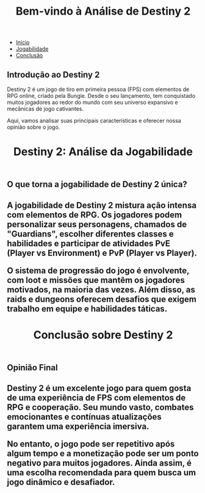 <!DOCTYPE html>
<html lang="pt-br">
<head> 
    <meta charset="UTF-8">
    <meta name="viewport" content="width=device-width, initial-scale=1.0">
    <title>Destiny 2: Análise Completa</title>
</head>
<body>
    <header>
        <h1> Bem-vindo à Análise de Destiny 2 </h1>
    </header>

 <nav>
        <ul>
            <li><a href="index.html">Início</a></li>
            <li><a href="jogabilidade.html">Jogabilidade</a></li>
            <li><a href="conclusao.html">Conclusão</a></li>
        </ul>
    </nav>

 <section>
        <h2>Introdução ao Destiny 2</h2>
        <p>Destiny 2 é um jogo de tiro em primeira pessoa (FPS) com elementos de RPG online, criado pela Bungie. Desde o seu lançamento, tem conquistado muitos jogadores ao redor do mundo com seu universo expansivo e mecânicas de jogo cativantes.</p>
        <p>Aqui, vamos analisar suas principais características e oferecer nossa opinião sobre o jogo.</p>
    </section>
</body>
</html>

<!DOCTYPE html>
<html lang="pt-br">
<head>
    <meta charset="UTF-8">
    <meta name="viewport" content="width=device-width, initial-scale=1.0">
    <title> Jogabilidade - Destiny 2</title>
</head>
<body>
    <header>
        <h1>Destiny 2: Análise da Jogabilidade</h1>
    </header>

<section>
        <h2> O que torna a jogabilidade de Destiny 2 única? <h2>
        <p> A jogabilidade de Destiny 2 mistura ação intensa com elementos de RPG. Os jogadores podem personalizar seus personagens, chamados de "Guardians", escolher diferentes classes e habilidades e participar de atividades PvE (Player vs Environment) e PvP (Player vs Player).</p>
        <p> O sistema de progressão do jogo é envolvente, com loot e missões que mantêm os jogadores motivados, na maioria das vezes. Além disso, as raids e dungeons oferecem desafios que exigem trabalho em equipe e habilidades táticas. </p>
    </section>
</body>
</html>

<!DOCTYPE html>
<html lang="pt-br">
<head>
    <meta charset="UTF-8">
    <meta name="viewport" content="width=device-width, initial-scale=1.0">
    <title>Conclusão - Destiny 2 </title>
</head>
<body>
    <header>
        <h1>Conclusão sobre Destiny 2</h1>
    </header>

 <section>
        <h2>Opinião Final<h2>
        <p>Destiny 2 é um excelente jogo para quem gosta de uma experiência de FPS com elementos de RPG e cooperação. Seu mundo vasto, combates emocionantes e contínuas atualizações garantem uma experiência imersiva.</p>
        <p>No entanto, o jogo pode ser repetitivo após algum tempo e a monetização pode ser um ponto negativo para muitos jogadores. Ainda assim, é uma escolha recomendada para quem busca um jogo dinâmico e desafiador.</p>
    </section>
</body>
</html>


